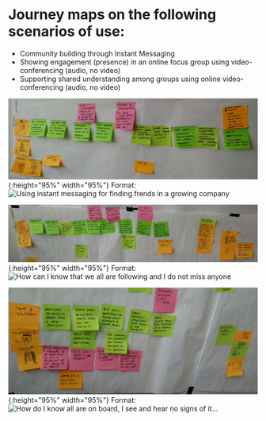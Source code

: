 

# Journey maps on the following scenarios of use:

* Community building through Instant Messaging
* Showing engagement (presence) in an online focus group using video-conferencing (audio, no video)
* Supporting shared understanding among groups using online video-conferencing (audio, no video)

![community_building](images/community_building_slack.jpg){:height="95%" width="95%"}
Format: ![Using instant messaging for finding frends in a growing company](url)

![facilitation_online](images/facilitation_online_conference.jpg){:height="95%" width="95%"}
Format: ![How can I know that we all are following and I do not miss anyone](url)

![audio_online](images/group_discussion_videoconference.jpg){:height="95%" width="95%"}
Format: ![How do I know all are on board, I see and hear no signs of it...](url)
